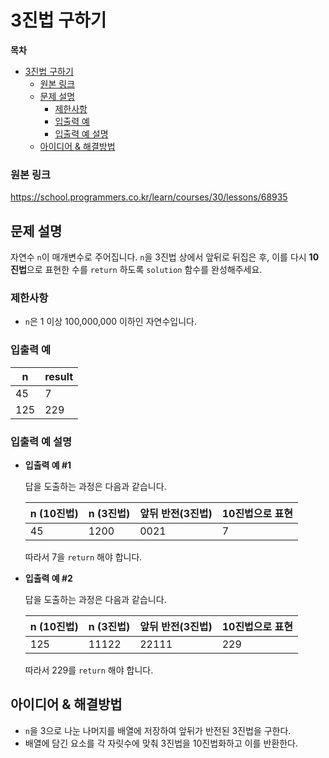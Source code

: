 # 3진법 구하기

**목차**

- [3진법 구하기](#3진법-구하기)
    - [원본 링크](#원본-링크)
  - [문제 설명](#문제-설명)
    - [제한사항](#제한사항)
    - [입출력 예](#입출력-예)
    - [입출력 예 설명](#입출력-예-설명)
  - [아이디어 & 해결방법](#아이디어--해결방법)

### 원본 링크

https://school.programmers.co.kr/learn/courses/30/lessons/68935

## 문제 설명

자연수 `n`이 매개변수로 주어집니다. `n`을 3진법 상에서 앞뒤로 뒤집은 후, 이를 다시 **10진법**으로 표현한 수를 `return` 하도록 `solution` 함수를 완성해주세요.

### 제한사항

- `n`은 1 이상 100,000,000 이하인 자연수입니다.

### 입출력 예

| n   | result |
| --- | ------ |
| 45  | 7      |
| 125 | 229    |

### 입출력 예 설명

- **입출력 예 #1**

  답을 도출하는 과정은 다음과 같습니다.

  | n (10진법) | n (3진법) | 앞뒤 반전(3진법) | 10진법으로 표현 |
  | ---------- | --------- | ---------------- | --------------- |
  | 45         | 1200      | 0021             | 7               |

  따라서 7을 `return` 해야 합니다.

- **입출력 예 #2**

  답을 도출하는 과정은 다음과 같습니다.

  | n (10진법) | n (3진법) | 앞뒤 반전(3진법) | 10진법으로 표현 |
  | ---------- | --------- | ---------------- | --------------- |
  | 125        | 11122     | 22111            | 229             |

  따라서 229를 `return` 해야 합니다.

## 아이디어 & 해결방법

- `n`을 3으로 나눈 나머지를 배열에 저장하여 앞뒤가 반전된 3진법을 구한다.
- 배열에 담긴 요소를 각 자릿수에 맞춰 3진법을 10진법화하고 이를 반환한다.

